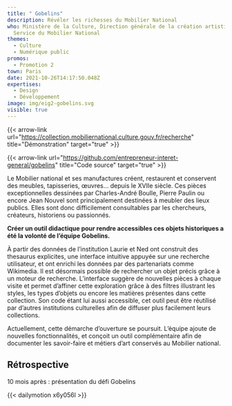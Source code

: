 ```yaml
---
title: " Gobelins"
description: Révéler les richesses du Mobilier National
who: Ministère de la Culture, Direction générale de la création artistique,
  Service du Mobilier National
themes:
  - Culture
  - Numérique public
promos:
  - Promotion 2
town: Paris
date: 2021-10-26T14:17:50.048Z
expertises:
  - Design
  - Développement
image: img/eig2-gobelins.svg
visible: true
---
```

{{< arrow-link url="https://collection.mobiliernational.culture.gouv.fr/recherche" title="Démonstration" target="true" >}}

{{< arrow-link url="https://github.com/entrepreneur-interet-general/gobelins" title="Code source" target="true" >}}

Le Mobilier national et ses manufactures créent, restaurent et conservent des meubles, tapisseries, œuvres… depuis le XVIIe siècle. Ces pièces exceptionnelles dessinées par Charles-André Boulle, Pierre Paulin ou encore Jean Nouvel sont principalement destinées à meubler des lieux publics. Elles sont donc difficilement consultables par les chercheurs, créateurs, historiens ou passionnés.

**Créer un outil didactique pour rendre accessibles ces objets historiques a été la volonté de l’équipe Gobelins.**

À partir des données de l’institution Laurie et Ned ont construit des thesaurus explicites, une interface intuitive appuyée sur une recherche utilisateur, et ont enrichi les données par des partenariats comme Wikimedia. Il est désormais possible de rechercher un objet précis grâce à un moteur de recherche. L’interface suggère de nouvelles pièces à chaque visite et permet d’affiner cette exploration grâce à des filtres illustrant les styles, les types d’objets ou encore les matières présentes dans cette collection. Son code étant lui aussi accessible, cet outil peut être réutilisé par d’autres institutions culturelles afin de diffuser plus facilement leurs collections.

Actuellement, cette démarche d’ouverture se poursuit. L’équipe ajoute de nouvelles fonctionnalités, et conçoit un outil complémentaire afin de documenter les savoir-faire et métiers d’art conservés au Mobilier national.

## Rétrospective

10 mois après : présentation du défi Gobelins

{{< dailymotion x6y056l >}}